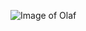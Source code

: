 ![Image of Olaf](https://cdn.vox-cdn.com/thumbor/E2SIQGcaVMdvOlCJvdfBDCsY4so=/1400x1050/filters:format(jpeg)/cdn.vox-cdn.com/uploads/chorus_asset/file/9792467/olafcover.jpg)
